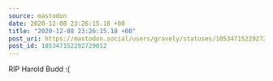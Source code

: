 ```yaml
---
source: mastodon
date: 2020-12-08 23:26:15.18 +00
title: "2020-12-08 23:26:15.18 +00"
post_uri: https://mastodon.social/users/gravely/statuses/105347152292729012
post_id: 105347152292729012
---
```

RIP Harold Budd :(


